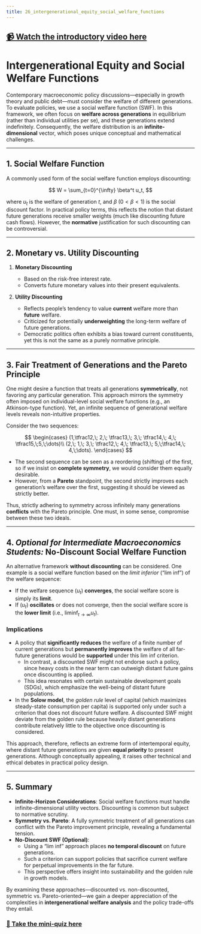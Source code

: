 ```yaml
---
title: 26_intergenerational_equity_social_welfare_functions
---
```


## [📹 Watch the introductory video here](https://wsdmoodle.waseda.jp/mod/millvi/view.php?id=5062566)
# Intergenerational Equity and Social Welfare Functions

Contemporary macroeconomic policy discussions—especially in growth theory and public debt—must consider the welfare of different generations. To evaluate policies, we use a social welfare function (SWF). In this framework, we often focus on **welfare across generations** in equilibrium (rather than individual utilities per se), and these generations extend indefinitely. Consequently, the welfare distribution is an **infinite-dimensional** vector, which poses unique conceptual and mathematical challenges.

---

## 1. Social Welfare Function

A commonly used form of the social welfare function employs discounting:

$$
 W = \sum_{t=0}^{\infty} \beta^t u_t,
$$

where $u_t$ is the welfare of generation $t$, and $\beta$ $(0<\beta<1)$ is the social discount factor. In practical policy terms, this reflects the notion that distant future generations receive smaller weights (much like discounting future cash flows). However, the **normative** justification for such discounting can be controversial.

---

## 2. Monetary vs. Utility Discounting

1. **Monetary Discounting**  
   - Based on the risk-free interest rate.  
   - Converts future monetary values into their present equivalents.

2. **Utility Discounting**  
   - Reflects people’s tendency to value **current** welfare more than **future** welfare.  
   - Criticized for potentially **underweighting** the long-term welfare of future generations.  
   - Democratic politics often exhibits a bias toward current constituents, yet this is not the same as a purely normative principle.

---

## 3. Fair Treatment of Generations and the Pareto Principle

One might desire a function that treats all generations **symmetrically**, not favoring any particular generation. This approach mirrors the symmetry often imposed on individual-level social welfare functions (e.g., an Atkinson-type function). Yet, an infinite sequence of generational welfare levels reveals non-intuitive properties.

Consider the two sequences:

$$
\begin{cases}
(1,\tfrac12,\; 2,\; \tfrac13,\; 3,\; \tfrac14,\; 4,\; \tfrac15,\;5,\;\dots)\\
(2,\; 1,\; 3,\; \tfrac12,\; 4,\; \tfrac13,\; 5,\;\tfrac14,\; 4,\;\dots).
\end{cases}
$$

- The second sequence can be seen as a reordering (shifting) of the first, so if we insist on **complete symmetry**, we would consider them equally desirable.  
- However, from a **Pareto** standpoint, the second strictly improves each generation’s welfare over the first, suggesting it should be viewed as strictly better.

Thus, strictly adhering to symmetry across infinitely many generations **conflicts** with the Pareto principle. One must, in some sense, compromise between these two ideals.

---

## 4. *Optional for Intermediate Macroeconomics Students:* No-Discount Social Welfare Function

An alternative framework **without discounting** can be considered. One example is a social welfare function based on the *limit inferior* (“lim inf”) of the welfare sequence:

- If the welfare sequence $(u_t)$ **converges**, the social welfare score is simply its **limit**.  
- If $(u_t)$ **oscillates** or does not converge, then the social welfare score is the **lower limit** (i.e., $\liminf_{t\to\infty} u_t$).

### Implications
- A policy that **significantly reduces** the welfare of a finite number of current generations but **permanently improves** the welfare of all far-future generations would be **supported** under this lim inf criterion.  
  - In contrast, a discounted SWF might not endorse such a policy, since heavy costs in the near term can outweigh distant future gains once discounting is applied.  
  - This idea resonates with certain sustainable development goals (SDGs), which emphasize the well-being of distant future populations.
- In the **Solow model**, the *golden rule* level of capital (which maximizes steady-state consumption per capita) is supported only under such a criterion that does not discount future welfare. A discounted SWF might deviate from the golden rule because heavily distant generations contribute relatively little to the objective once discounting is considered.

This approach, therefore, reflects an extreme form of intertemporal equity, where distant future generations are given **equal priority** to present generations. Although conceptually appealing, it raises other technical and ethical debates in practical policy design.

---

## 5. Summary

- **Infinite-Horizon Considerations**: Social welfare functions must handle infinite-dimensional utility vectors. Discounting is common but subject to normative scrutiny.  
- **Symmetry vs. Pareto**: A fully symmetric treatment of all generations can conflict with the Pareto improvement principle, revealing a fundamental tension.  
- **No-Discount SWF (Optional)**:  
  - Using a “lim inf” approach places **no temporal discount** on future generations.  
  - Such a criterion can support policies that sacrifice current welfare for perpetual improvements in the far future.  
  - This perspective offers insight into sustainability and the golden rule in growth models.

By examining these approaches—discounted vs. non-discounted, symmetric vs. Pareto-oriented—we gain a deeper appreciation of the complexities in **intergenerational welfare analysis** and the policy trade-offs they entail.
### [📝 Take the mini-quiz here](https://wsdmoodle.waseda.jp/mod/quiz/view.php?id=5062833)
